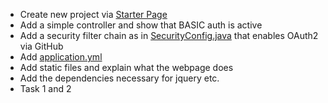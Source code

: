 - Create new project via [Starter Page](https://start.spring.io/#!type=gradle-project&language=java&platformVersion=3.2.3&packaging=jar&jvmVersion=17&groupId=digital.erben&artifactId=webflux-demo&name=webflux-demo&description=Webflux-Demo&packageName=digital.erben.webflux&dependencies=webflux,security,oauth2-client)
- Add a simple controller and show that BASIC auth is active
- Add a security filter chain as in [SecurityConfig.java](src%2Fmain%2Fjava%2Fdigital%2Ferben%2Freactiveweb%2FSecurityConfig.java) that enables OAuth2 via GitHub
- Add [application.yml](src%2Fmain%2Fresources%2Fapplication.yml)
- Add static files and explain what the webpage does
- Add the dependencies necessary for jquery etc.
- Task 1 and 2

